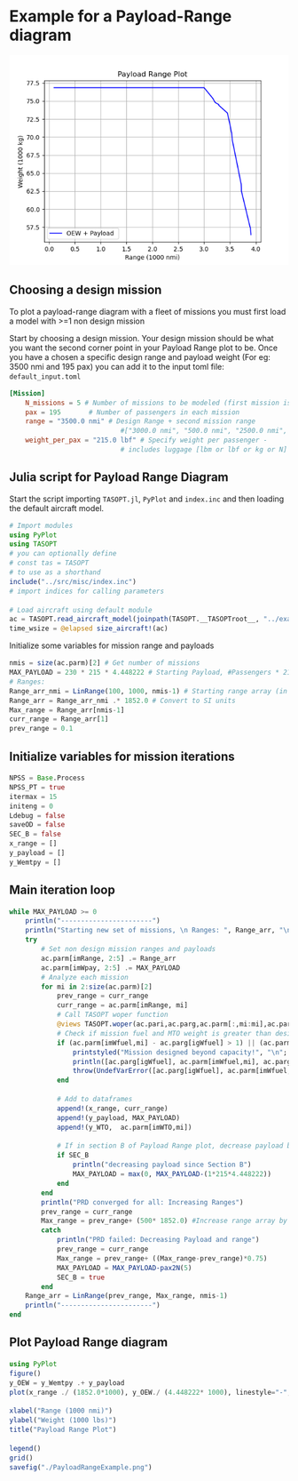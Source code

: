 # Example for a Payload-Range diagram

![PayloadRangePlot](../assets/PayloadRangeExample.png)

## Choosing a design mission

To plot a payload-range diagram with a fleet of missions you must first load a model with >=1 non design mission

Start by choosing a design mission. Your design mission should be what you want the second corner point in your Payload Range plot to be. Once you have a chosen a specific design range and payload weight (For eg: 3500 nmi and 195 pax) you can add it to the input toml file: `default_input.toml`

```toml
[Mission]
    N_missions = 5 # Number of missions to be modeled (first mission is the design mission)
    pax = 195       # Number of passengers in each mission
    range = "3500.0 nmi" # Design Range + second mission range
                            #["3000.0 nmi", "500.0 nmi", "2500.0 nmi", "3550.0 nmi", "3734.0 nmi"] # Design Range + second mission range
    weight_per_pax = "215.0 lbf" # Specify weight per passenger - 
                            # includes luggage [lbm or lbf or kg or N] 
```

## Julia script for Payload Range Diagram

Start the script importing `TASOPT.jl`, `PyPlot` and `index.inc` and then loading the default aircraft model.

```julia
# Import modules
using PyPlot
using TASOPT
# you can optionally define
# const tas = TASOPT 
# to use as a shorthand
include("../src/misc/index.inc")
# import indices for calling parameters

# Load aircraft using default module
ac = TASOPT.read_aircraft_model(joinpath(TASOPT.__TASOPTroot__, "../example/PRD_input.toml"))
time_wsize = @elapsed size_aircraft!(ac)
```

Initialize some variables for mission range and payloads

```julia
nmis = size(ac.parm)[2] # Get number of missions
MAX_PAYLOAD = 230 * 215 * 4.448222 # Starting Payload, #Passengers * 215 lb * lb_to_N
# Ranges:
Range_arr_nmi = LinRange(100, 1000, nmis-1) # Starting range array (in nmi)
Range_arr = Range_arr_nmi .* 1852.0 # Convert to SI units
Max_range = Range_arr[nmis-1]
curr_range = Range_arr[1]
prev_range = 0.1
```

## Initialize variables for mission iterations

```julia
NPSS = Base.Process
NPSS_PT = true
itermax = 15
initeng = 0
Ldebug = false
saveOD = false
SEC_B = false
x_range = []
y_payload = []
y_Wemtpy = []
```

## Main iteration loop

```julia
while MAX_PAYLOAD >= 0
    println("-----------------------")
    println("Starting new set of missions, \n Ranges: ", Range_arr, "\n Payload: ", MAX_PAYLOAD./(215*4.448222))
    try
        # Set non design mission ranges and payloads
        ac.parm[imRange, 2:5] .= Range_arr
        ac.parm[imWpay, 2:5] .= MAX_PAYLOAD
        # Analyze each mission
        for mi in 2:size(ac.parm)[2]
            prev_range = curr_range
            curr_range = ac.parm[imRange, mi]
            # Call TASOPT woper function
            @views TASOPT.woper(ac.pari,ac.parg,ac.parm[:,mi:mi],ac.para[:,:,mi:mi],ac.pare[:,:,mi:mi], ac.para[:,:,1:1],ac.pare[:,:,1:1], itermax,initeng, NPSS_PT, NPSS)
            # Check if mission fuel and MTO weight is greater than design fuel and MTO weight
            if (ac.parm[imWfuel,mi] - ac.parg[igWfuel] > 1) || (ac.parm[imWTO,mi] - ac.parg[igWMTO] > 1 )
                printstyled("Mission designed beyond capacity!", "\n"; color=:red)
                println([ac.parg[igWfuel], ac.parm[imWfuel,mi], ac.parg[igWMTO], ac.parm[imWTO,mi]])
                throw(UndefVarError([ac.parg[igWfuel], ac.parm[imWfuel,mi], ac.parg[igWMTO], ac.parm[imWTO,mi]]))
            end

            # Add to dataframes
            append!(x_range, curr_range)
            append!(y_payload, MAX_PAYLOAD)
            append!(y_WTO,  ac.parm[imWTO,mi])

            # If in section B of Payload Range plot, decrease payload by 1 passenger
            if SEC_B
                println("decreasing payload since Section B")
                MAX_PAYLOAD = max(0, MAX_PAYLOAD-(1*215*4.448222))
            end
        end
        println("PRD converged for all: Increasing Ranges")
        prev_range = curr_range
        Max_range = prev_range+ (500* 1852.0) #Increase range array by 500 nmi
        catch
            println("PRD failed: Decreasing Payload and range")
            prev_range = curr_range
            Max_range = prev_range+ ((Max_range-prev_range)*0.75)
            MAX_PAYLOAD = MAX_PAYLOAD-pax2N(5)
            SEC_B = true
        end
    Range_arr = LinRange(prev_range, Max_range, nmis-1)
    println("-----------------------")
end
```

## Plot Payload Range diagram

```julia
using PyPlot
figure()
y_OEW = y_Wemtpy .+ y_payload
plot(x_range ./ (1852.0*1000), y_OEW./ (4.448222* 1000), linestyle="-",  color="b", label="OEW + Payload ")

xlabel("Range (1000 nmi)")
ylabel("Weight (1000 lbs)")
title("Payload Range Plot")

legend()
grid()
savefig("./PayloadRangeExample.png")
```
